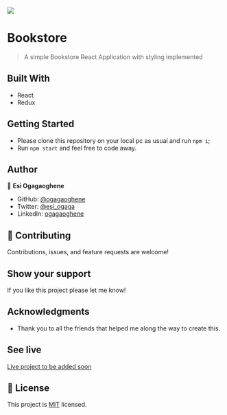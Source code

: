 ![](https://img.shields.io/badge/Microverse-blueviolet)

# Bookstore
> A simple Bookstore React Application with styling implemented

## Built With

- React
- Redux

## Getting Started

- Please clone this repository on your local pc as usual and run `npm i`;
- Run `npm start` and feel free to code away.

## Author

👤 **Esi Ogagaoghene**

- GitHub: [@ogagaoghene](https://github.com/ogagaoghene)
- Twitter: [@esi_ogaga](https://twitter.com/esi_ogaga)
- LinkedIn: [ogagaoghene](https://linkedin.com/in/ogagaoghene-esi-7a478647)

## 🤝 Contributing

Contributions, issues, and feature requests are welcome!

## Show your support

If you like this project please let me know!

## Acknowledgments

- Thank you to all the friends that helped me along the way to create this.

## See live

[Live project to be added soon](https://github.com/ogagaoghene/bookstore-redux-react)

## 📝 License

This project is [MIT](./MIT.md) licensed.
